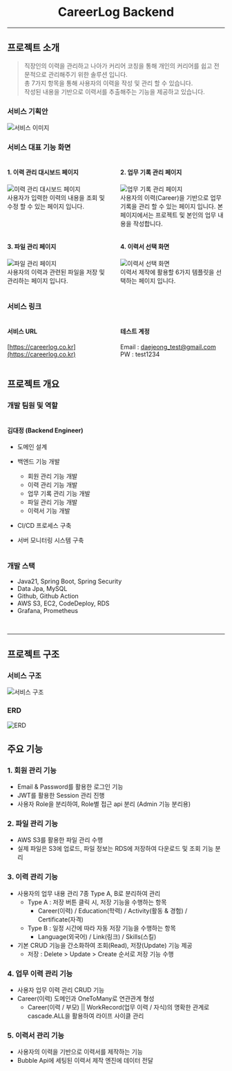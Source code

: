 <div align="center">
    <H1>CareerLog Backend</H1>
</div>

---
## 프로젝트 소개
> 직장인의 이력을 관리하고 나아가 커리어 코칭을 통해 개인의 커리어를 쉽고 전문적으로 관리해주기 위한 솔루션 입니다. <br>
> 총 7가지 항목을 통해 사용자의 이력을 작성 및 관리 할 수 있습니다. <br>
> 작성된 내용을 기반으로 이력서를 추출해주는 기능을 제공하고 있습니다.

### 서비스 기획안
![서비스 이미지](https://i.ibb.co/GCQ3Wky/image.png)

### 서비스 대표 기능 화면
<div style="display: flex; justify-content: space-between;">
  <div style="width: 48%;">

#### 1. 이력 관리 대시보드 페이지

  <img src="https://i.ibb.co/F3CbMgp/image.png" alt="이력 관리 대시보드 페이지"> <br>
사용자가 입력한 이력의 내용을 조회 및 수정 할 수 있는 페이지 입니다.
  </div>
  <div style="width: 48%;">

#### 2. 업무 기록 관리 페이지
  <img src="https://i.ibb.co/b2YFYgg/image.png" alt="업무 기록 관리 페이지"> <br>
사용자의 이력(Career)을 기반으로 업무 기록을 관리 할 수 있는 페이지 입니다. 본 페이지에서는 프로젝트 및 본인의 업무 내용을 작성합니다.
  </div>
</div>

<div style="display: flex; justify-content: space-between;">
  <div style="width: 48%;">

#### 3. 파일 관리 페이지
<img src="https://i.ibb.co/2kYLqr3/image.png" alt="파일 관리 페이지"> <br>
사용자의 이력과 관련된 파일을 저장 및 관리하는 페이지 입니다.
  </div>

  <div style="width: 48%;">

#### 4. 이력서 선택 화면
  <img src="https://i.ibb.co/rMLM92p/image.png" alt="이력서 선택 화면"> <br>
이력서 제작에 활용할 6가지 템플릿을 선택하는 페이지 입니다.
 </div>
</div>


### 서비스 링크
<div style="display: flex; justify-content: space-between;">
    <div style="width: 48%;">

#### 서비스 URL
[https://careerlog.co.kr](https://careerlog.co.kr)

  </div>
  <div style="width: 48%;">

#### 테스트 계정
Email : [daejeong_test@gmail.com](mailto:daejeong_test@gmail.com) <br>
PW : test1234

</div>
</div>


## 프로젝트 개요
### 개발 팀원 및 역할
<div style="display: flex; justify-content: space-between;">
    <div style="width: 48%;">

#### 김대정 (Backend Engineer)
- 도메인 설계
- 백엔드 기능 개발
  - 회원 관리 기능 개발
  - 이력 관리 기능 개발
  - 업무 기록 관리 기능 개발
  - 파일 관리 기능 개발
  - 이력서 기능 개발
- CI/CD 프로세스 구축
- 서버 모니터링 시스템 구축

  </div>
</div>

### 개발 스택

- Java21, Spring Boot, Spring Security
- Data Jpa, MySQL
- Github, Github Action
- AWS S3, EC2, CodeDeploy, RDS
- Grafana, Prometheus 

<br>

--- 

## 프로젝트 구조

### 서비스 구조
![서비스 구조](https://i.ibb.co/McmB62f/image.png)

[//]: # (### Api 구조도)
[//]: # (![API 구조]&#40;&#41;)

### ERD
![ERD](https://i.ibb.co/ncPNkMy/Career-Log-ERD.png)

## 주요 기능

### 1. 회원 관리 기능

- Email & Password를 활용한 로그인 기능
- JWT를 활용한 Session 관리 진행
- 사용자 Role을 분리하여, Role별 접근 api 분리 (Admin 기능 분리용)

### 2. 파일 관리 기능

- AWS S3를 활용한 파일 관리 수행 
- 실제 파일은 S3에 업로드, 파일 정보는 RDS에 저장하여 다운로드 및 조회 기능 분리

### 3. 이력 관리 기능

- 사용자의 업무 내용 관리 7종 Type A, B로 분리하여 관리
  - Type A : 저장 버튼 클릭 시, 저장 기능을 수행하는 항목
    - Career(이력) / Education(학력) / Activity(활동 & 경험) / Certificate(자격)
  - Type B : 일정 시간에 따라 자동 저장 기능을 수행하는 항목
    - Language(외국어) / Link(링크) / Skills(스킬)
- 기본 CRUD 기능을 간소화하여 조회(Read), 저장(Update) 기능 제공
  - 저장 : Delete > Update > Create 순서로 저장 기능 수행

  
### 4. 업무 이력 관리 기능

- 사용자 업무 이력 관리 CRUD 기능
- Career(이력) 도메인과 OneToMany로 연관관계 형성
  - Career(이력 / 부모) || WorkRecord(업무 이력 / 자식)의 명확한 관계로 cascade.ALL을 활용하여 라이프 사이클 관리

### 5. 이력서 관리 기능

- 사용자의 이력을 기반으로 이력서를 제작하는 기능
- Bubble Api에 세팅된 이력서 제작 엔진에 데이터 전달
